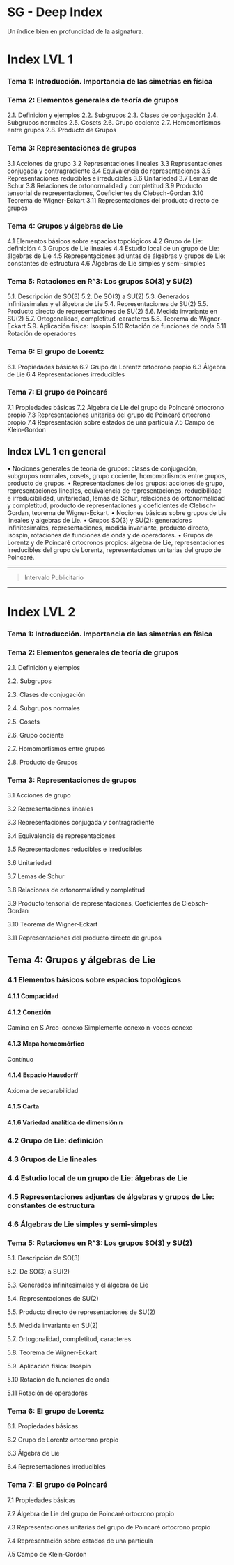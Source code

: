 
# SG - Deep Index

Un índice bien en profundidad de la asignatura.

# Index LVL 1

### Tema 1: Introducción. Importancia de las simetrías en física

### Tema 2: Elementos generales de teoría de grupos
2.1. Definición y ejemplos
2.2. Subgrupos
2.3. Clases de conjugación
2.4. Subgrupos normales
2.5. Cosets
2.6. Grupo cociente
2.7. Homomorfismos entre grupos
2.8. Producto de Grupos

### Tema 3: Representaciones de grupos
3.1 Acciones de grupo
3.2 Representaciones lineales
3.3 Representaciones conjugada y contragradiente
3.4 Equivalencia de representaciones
3.5 Representaciones reducibles e irreducibles
3.6 Unitariedad
3.7 Lemas de Schur
3.8 Relaciones de ortonormalidad y completitud
3.9 Producto tensorial de representaciones, Coeficientes de Clebsch-Gordan
3.10 Teorema de Wigner-Eckart
3.11 Representaciones del producto directo de grupos


### Tema 4: Grupos y álgebras de Lie
4.1 Elementos básicos sobre espacios topológicos
4.2 Grupo de Lie: definición
4.3 Grupos de Lie lineales
4.4 Estudio local de un grupo de Lie: álgebras de Lie
4.5 Representaciones adjuntas de álgebras y grupos de Lie: constantes de estructura
4.6 Álgebras de Lie simples y semi-simples


### Tema 5: Rotaciones en R^3: Los grupos SO(3) y SU(2)
5.1. Descripción de SO(3)
5.2. De SO(3) a SU(2)
5.3. Generados infinitesimales y el álgebra de Lie
5.4. Representaciones de SU(2)
5.5. Producto directo de representaciones de SU(2)
5.6. Medida invariante en SU(2)
5.7. Ortogonalidad, completitud, caracteres
5.8. Teorema de Wigner-Eckart
5.9. Aplicación física: Isospín
5.10 Rotación de funciones de onda
5.11 Rotación de operadores


### Tema 6: El grupo de Lorentz
6.1. Propiedades básicas
6.2 Grupo de Lorentz ortocrono propio
6.3 Álgebra de Lie
6.4 Representaciones irreducibles

### Tema 7: El grupo de Poincaré
7.1 Propiedades básicas
7.2 Álgebra de Lie del grupo de Poincaré ortocrono propio
7.3 Representaciones unitarias del grupo de Poincaré ortocrono propio
7.4 Representación sobre estados de una partícula
7.5 Campo de Klein-Gordon

## Index LVL 1 en general

• Nociones generales de teoría de grupos: clases de conjugación, subgrupos normales, cosets, grupo cociente, homomorfismos entre grupos, producto de grupos.
• Representaciones de los grupos: acciones de grupo, representaciones lineales, equivalencia de representaciones, reducibilidad e irreducibilidad, unitariedad, lemas de Schur, relaciones de ortonormalidad y completitud, producto de representaciones y coeficientes de Clebsch-Gordan, teorema de Wigner-Eckart.
• Nociones básicas sobre grupos de Lie lineales y álgebras de Lie.
• Grupos SO(3) y SU(2): generadores infinitesimales, representaciones, medida invariante,
producto directo, isospín, rotaciones de funciones de onda y de operadores.
• Grupos de Lorentz y de Poincaré ortocronos propios: álgebra de Lie, representaciones
irreducibles del grupo de Lorentz, representaciones unitarias del grupo de Poincaré.


---
>
>
>
> Intervalo Publicitario
> 
>
---

# Index LVL 2

### Tema 1: Introducción. Importancia de las simetrías en física

### Tema 2: Elementos generales de teoría de grupos
2.1. Definición y ejemplos

2.2. Subgrupos

2.3. Clases de conjugación

2.4. Subgrupos normales

2.5. Cosets

2.6. Grupo cociente

2.7. Homomorfismos entre grupos

2.8. Producto de Grupos

### Tema 3: Representaciones de grupos
3.1 Acciones de grupo

3.2 Representaciones lineales

3.3 Representaciones conjugada y contragradiente

3.4 Equivalencia de representaciones

3.5 Representaciones reducibles e irreducibles

3.6 Unitariedad

3.7 Lemas de Schur

3.8 Relaciones de ortonormalidad y completitud

3.9 Producto tensorial de representaciones, Coeficientes de Clebsch-Gordan

3.10 Teorema de Wigner-Eckart

3.11 Representaciones del producto directo de grupos


## Tema 4: Grupos y álgebras de Lie
### 4.1 Elementos básicos sobre espacios topológicos
#### 4.1.1 Compacidad
#### 4.1.2 Conexión
Camino en S
Arco-conexo
Simplemente conexo
n-veces conexo
#### 4.1.3 Mapa homeomórfico
Contínuo
#### 4.1.4 Espacio Hausdorff
Axioma de separabilidad
#### 4.1.5 Carta

#### 4.1.6 Variedad analítica de dimensión n

### 4.2 Grupo de Lie: definición
### 4.3 Grupos de Lie lineales
### 4.4 Estudio local de un grupo de Lie: álgebras de Lie
### 4.5 Representaciones adjuntas de álgebras y grupos de Lie: constantes de estructura
### 4.6 Álgebras de Lie simples y semi-simples


### Tema 5: Rotaciones en R^3: Los grupos SO(3) y SU(2)
5.1. Descripción de SO(3)

5.2. De SO(3) a SU(2)

5.3. Generados infinitesimales y el álgebra de Lie

5.4. Representaciones de SU(2)

5.5. Producto directo de representaciones de SU(2)

5.6. Medida invariante en SU(2)

5.7. Ortogonalidad, completitud, caracteres

5.8. Teorema de Wigner-Eckart

5.9. Aplicación física: Isospín

5.10 Rotación de funciones de onda

5.11 Rotación de operadores


### Tema 6: El grupo de Lorentz
6.1. Propiedades básicas

6.2 Grupo de Lorentz ortocrono propio

6.3 Álgebra de Lie

6.4 Representaciones irreducibles

### Tema 7: El grupo de Poincaré
7.1 Propiedades básicas

7.2 Álgebra de Lie del grupo de Poincaré ortocrono propio

7.3 Representaciones unitarias del grupo de Poincaré ortocrono propio

7.4 Representación sobre estados de una partícula

7.5 Campo de Klein-Gordon

<!--stackedit_data:
eyJoaXN0b3J5IjpbLTgzODI4NDYzOSwyMTMzNDM4NTI5LC02OD
A0MTY3OTYsODUyOTg2NjA1XX0=
-->